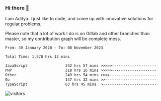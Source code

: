 ### Hi there 👋

I am Aditya. I just like to code, and come up with innovative solutions for regular problems.

Please note that a lot of work I do is on Gitlab and other branches than master, so my contribution graph will be complete mess.

<!--START_SECTION:waka-->

```txt
From: 30 January 2020 - To: 08 November 2023

Total Time: 1,578 hrs 13 mins

JavaScript                 342 hrs 57 mins >>>>>--------------------   21.73 %
PHP                        318 hrs 16 mins >>>>>--------------------   20.17 %
Other                      249 hrs 54 mins >>>>---------------------   15.84 %
Go                         147 hrs 32 mins >>-----------------------   09.35 %
TypeScript                 63 hrs 45 mins  >------------------------   04.04 %
```

<!--END_SECTION:waka-->

![visitors](https://visitor-badge.glitch.me/badge?page_id=BrainBuzzer.visitor-badge&left_color=green&right_color=red)
